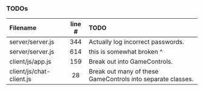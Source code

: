 ### TODOs
| Filename | line # | TODO
|:------|:------:|:------
| server/server.js | 344 | Actually log incorrect passwords.
| server/server.js | 614 | this is somewhat broken ^
| client/js/app.js | 159 | Break out into GameControls.
| client/js/chat-client.js | 28 | Break out many of these GameControls into separate classes.